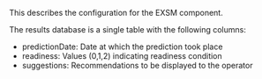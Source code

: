 This describes the configuration for the EXSM component.

The results database is a single table with the following columns:

   - predictionDate: Date at which the prediction took place 
   - readiness: Values (0,1,2) indicating readiness condition 
   - suggestions:  Recommendations to be displayed to the operator





